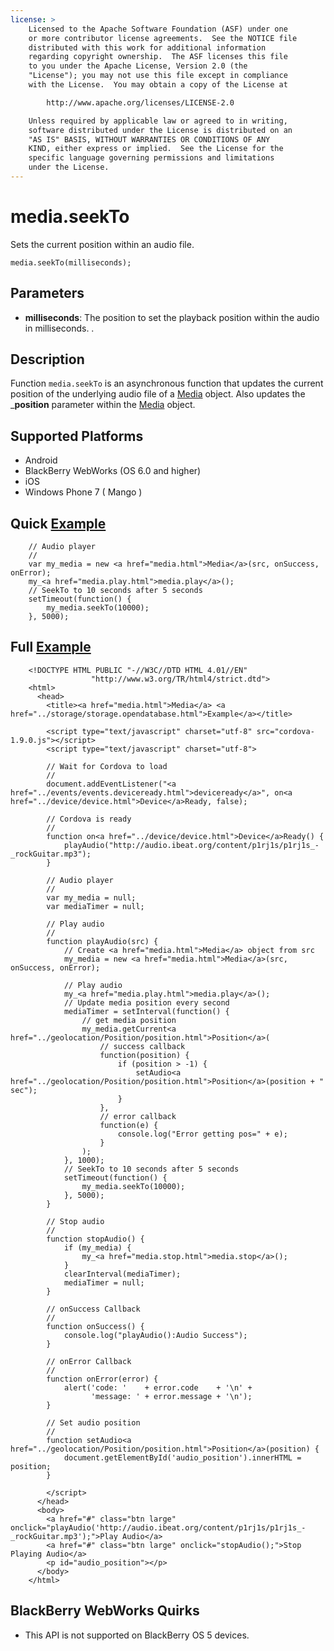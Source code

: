 ```yaml
---
license: >
    Licensed to the Apache Software Foundation (ASF) under one
    or more contributor license agreements.  See the NOTICE file
    distributed with this work for additional information
    regarding copyright ownership.  The ASF licenses this file
    to you under the Apache License, Version 2.0 (the
    "License"); you may not use this file except in compliance
    with the License.  You may obtain a copy of the License at

        http://www.apache.org/licenses/LICENSE-2.0

    Unless required by applicable law or agreed to in writing,
    software distributed under the License is distributed on an
    "AS IS" BASIS, WITHOUT WARRANTIES OR CONDITIONS OF ANY
    KIND, either express or implied.  See the License for the
    specific language governing permissions and limitations
    under the License.
---
```


media.seekTo
========================

Sets the current position within an audio file.

    media.seekTo(milliseconds);

Parameters
----------

- __milliseconds__: The position to set the playback position within the audio in milliseconds. .


Description
-----------

Function `media.seekTo` is an asynchronous function that updates the current position of the underlying audio file of a <a href="media.html">Media</a> object. Also updates the ___position__ parameter within the <a href="media.html">Media</a> object. 

Supported Platforms
-------------------

- Android
- BlackBerry WebWorks (OS 6.0 and higher)
- iOS
- Windows Phone 7 ( Mango )
    
Quick <a href="../storage/storage.opendatabase.html">Example</a>
-------------

        // Audio player
        //
        var my_media = new <a href="media.html">Media</a>(src, onSuccess, onError);
		my_<a href="media.play.html">media.play</a>();
        // SeekTo to 10 seconds after 5 seconds
        setTimeout(function() {
            my_media.seekTo(10000);
        }, 5000);


Full <a href="../storage/storage.opendatabase.html">Example</a>
------------

        <!DOCTYPE HTML PUBLIC "-//W3C//DTD HTML 4.01//EN"
                      "http://www.w3.org/TR/html4/strict.dtd">
        <html>
          <head>
            <title><a href="media.html">Media</a> <a href="../storage/storage.opendatabase.html">Example</a></title>
        
            <script type="text/javascript" charset="utf-8" src="cordova-1.9.0.js"></script>
            <script type="text/javascript" charset="utf-8">
        
            // Wait for Cordova to load
            //
            document.addEventListener("<a href="../events/events.deviceready.html">deviceready</a>", on<a href="../device/device.html">Device</a>Ready, false);
        
            // Cordova is ready
            //
            function on<a href="../device/device.html">Device</a>Ready() {
                playAudio("http://audio.ibeat.org/content/p1rj1s/p1rj1s_-_rockGuitar.mp3");
            }
        
            // Audio player
            //
            var my_media = null;
            var mediaTimer = null;
        
            // Play audio
            //
            function playAudio(src) {
                // Create <a href="media.html">Media</a> object from src
                my_media = new <a href="media.html">Media</a>(src, onSuccess, onError);
        
                // Play audio
                my_<a href="media.play.html">media.play</a>();
                // Update media position every second
        		mediaTimer = setInterval(function() {
            		// get media position
           			my_media.getCurrent<a href="../geolocation/Position/position.html">Position</a>(
                		// success callback
                		function(position) {
                    		if (position > -1) {
                        		setAudio<a href="../geolocation/Position/position.html">Position</a>(position + " sec");
                    		}
                		},
                		// error callback
                		function(e) {
                    		console.log("Error getting pos=" + e);
                		}
            		);
        		}, 1000);
        		// SeekTo to 10 seconds after 5 seconds
        		setTimeout(function() {
            		my_media.seekTo(10000);
           		}, 5000);
     		}
        
            // Stop audio
            // 
            function stopAudio() {
                if (my_media) {
                    my_<a href="media.stop.html">media.stop</a>();
                }
                clearInterval(mediaTimer);
                mediaTimer = null;
            }
        
            // onSuccess Callback
            //
            function onSuccess() {
                console.log("playAudio():Audio Success");
            }
        
            // onError Callback 
            //
            function onError(error) {
                alert('code: '    + error.code    + '\n' + 
                      'message: ' + error.message + '\n');
            }
        
            // Set audio position
            // 
            function setAudio<a href="../geolocation/Position/position.html">Position</a>(position) {
                document.getElementById('audio_position').innerHTML = position;
            }
        
            </script>
          </head>
          <body>
            <a href="#" class="btn large" onclick="playAudio('http://audio.ibeat.org/content/p1rj1s/p1rj1s_-_rockGuitar.mp3');">Play Audio</a>
            <a href="#" class="btn large" onclick="stopAudio();">Stop Playing Audio</a>
            <p id="audio_position"></p>
          </body>
        </html>

BlackBerry WebWorks Quirks
----------

- This API is not supported on BlackBerry OS 5 devices.
